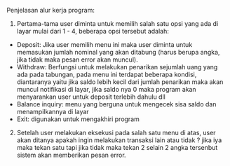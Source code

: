 Penjelasan alur kerja program:

1. Pertama-tama user diminta untuk memilih salah satu opsi yang ada di layar mulai dari 1 - 4, beberapa opsi tersebut adalah:
- Deposit: Jika user memilih menu ini maka user diminta untuk memasukan jumlah nominal yang akan ditabung (harus berupa angka, jika tidak maka pesan error akan muncul).
- Withdraw: Berfungsi untuk melakukan penarikan sejumlah uang yang ada pada tabungan, pada menu ini terdapat beberapa kondisi, diantaranya yaitu jika saldo lebih kecil dari jumlah penarikan maka akan muncul notifikasi di layar, jika saldo nya 0 maka program akan menyarankan user untuk deposit terlebih dahulu dll
- Balance inquiry: menu yang berguna untuk mengecek sisa saldo dan menampilkannya di layar
- Exit: digunakan untuk mengakhiri program

2. Setelah user melakukan eksekusi pada salah satu menu di atas, user akan ditanya apakah ingin melakukan transaksi lain atau tidak ? jika iya maka tekan satu tapi jika tidak maka tekan 2 selain 2 angka tersenbut sistem akan memberikan pesan error.